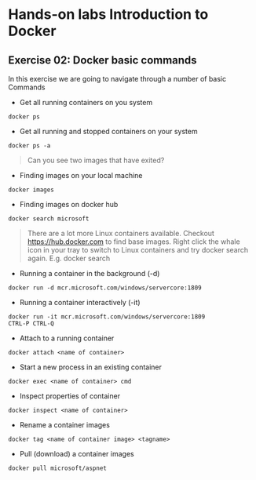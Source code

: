 # Hands-on labs Introduction to Docker

## Exercise 02: Docker basic commands
In this exercise we are going to navigate through a number of basic Commands

- Get all running containers on you system
```
docker ps
```

- Get all running and stopped containers on your system
```
docker ps -a 
```

> Can you see two images that have exited?

- Finding images on your local machine
```
docker images
```

- Finding images on docker hub
```
docker search microsoft
```
> There are a lot more Linux containers available. Checkout https://hub.docker.com to find base images. Right click the whale icon in your tray to switch to Linux containers and try docker search <product> again. E.g. docker search   

- Running a container in the background (-d)
```
docker run -d mcr.microsoft.com/windows/servercore:1809
```

- Running a container interactively (-it)
```
docker run -it mcr.microsoft.com/windows/servercore:1809
CTRL-P CTRL-Q
```

- Attach to a running container
```
docker attach <name of container>
```

- Start a new process in an existing container
```
docker exec <name of container> cmd
```

- Inspect properties of container
```
docker inspect <name of container>
```

- Rename a container images
```
docker tag <name of container image> <tagname>
```
- Pull (download) a container images
```
docker pull microsoft/aspnet
```
 